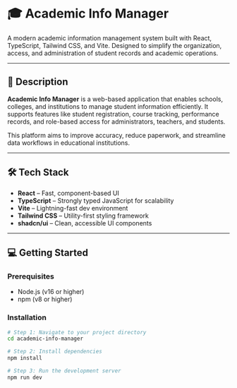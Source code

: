 # 🎓 Academic Info Manager

A modern academic information management system built with React, TypeScript, Tailwind CSS, and Vite. Designed to simplify the organization, access, and administration of student records and academic operations.

---

## 📖 Description

**Academic Info Manager** is a web-based application that enables schools, colleges, and institutions to manage student information efficiently. It supports features like student registration, course tracking, performance records, and role-based access for administrators, teachers, and students.

This platform aims to improve accuracy, reduce paperwork, and streamline data workflows in educational institutions.

---

## 🛠️ Tech Stack

- **React** – Fast, component-based UI  
- **TypeScript** – Strongly typed JavaScript for scalability  
- **Vite** – Lightning-fast dev environment  
- **Tailwind CSS** – Utility-first styling framework  
- **shadcn/ui** – Clean, accessible UI components

---

## 💻 Getting Started

### Prerequisites

- Node.js (v16 or higher)  
- npm (v8 or higher)

### Installation

```bash
# Step 1: Navigate to your project directory
cd academic-info-manager

# Step 2: Install dependencies
npm install

# Step 3: Run the development server
npm run dev
